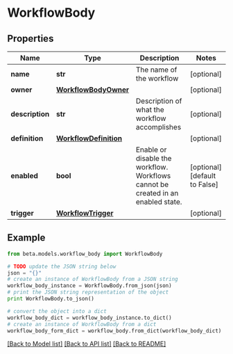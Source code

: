 # WorkflowBody


## Properties
Name | Type | Description | Notes
------------ | ------------- | ------------- | -------------
**name** | **str** | The name of the workflow | [optional] 
**owner** | [**WorkflowBodyOwner**](WorkflowBodyOwner.md) |  | [optional] 
**description** | **str** | Description of what the workflow accomplishes | [optional] 
**definition** | [**WorkflowDefinition**](WorkflowDefinition.md) |  | [optional] 
**enabled** | **bool** | Enable or disable the workflow.  Workflows cannot be created in an enabled state. | [optional] [default to False]
**trigger** | [**WorkflowTrigger**](WorkflowTrigger.md) |  | [optional] 

## Example

```python
from beta.models.workflow_body import WorkflowBody

# TODO update the JSON string below
json = "{}"
# create an instance of WorkflowBody from a JSON string
workflow_body_instance = WorkflowBody.from_json(json)
# print the JSON string representation of the object
print WorkflowBody.to_json()

# convert the object into a dict
workflow_body_dict = workflow_body_instance.to_dict()
# create an instance of WorkflowBody from a dict
workflow_body_form_dict = workflow_body.from_dict(workflow_body_dict)
```
[[Back to Model list]](../README.md#documentation-for-models) [[Back to API list]](../README.md#documentation-for-api-endpoints) [[Back to README]](../README.md)


